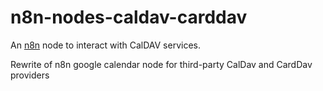 # n8n-nodes-caldav-carddav

An [n8n](https://github.com/n8n-io/n8n) node to interact with CalDAV services.

Rewrite of n8n google calendar node for third-party CalDav and CardDav providers
